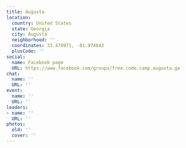 ```yaml
---
title: Augusta
location:
  country: United States
  state: Georgia
  city: Augusta
  neighborhood: ''
  coordinates: 33.470971, -81.974843
  plusCode: ''
social:
  name: Facebook page
  URL: https://www.facebook.com/groups/free.code.camp.augusta.ga
chat:
  name: ''
  URL: ''
event:
  name: ''
  URL: ''
leaders:
- name: ''
  URL: ''
photos:
  old: ''
  cover: ''
---
```

